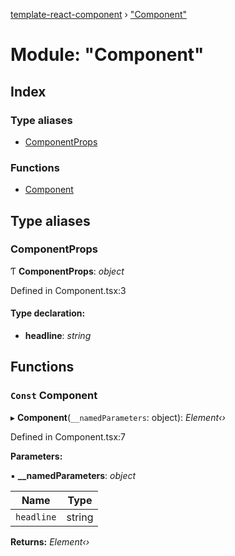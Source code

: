 [template-react-component](../README.md) › ["Component"](_component_.md)

# Module: "Component"

## Index

### Type aliases

* [ComponentProps](_component_.md#componentprops)

### Functions

* [Component](_component_.md#const-component)

## Type aliases

###  ComponentProps

Ƭ **ComponentProps**: *object*

Defined in Component.tsx:3

#### Type declaration:

* **headline**: *string*

## Functions

### `Const` Component

▸ **Component**(`__namedParameters`: object): *Element‹›*

Defined in Component.tsx:7

**Parameters:**

▪ **__namedParameters**: *object*

Name | Type |
------ | ------ |
`headline` | string |

**Returns:** *Element‹›*
